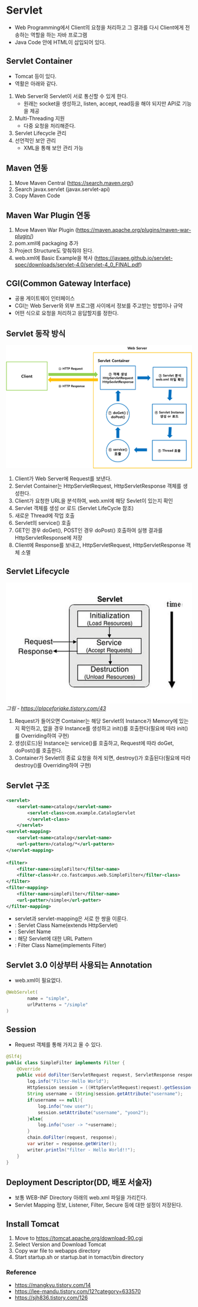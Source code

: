 # Servlet
* Web Programming에서 Client의 요청을 처리하고 그 결과를 다시 Client에게 전송하는 역할을 하는 자바 프로그램
* Java Code 안에 HTML이 삽입되어 있다.

## Servlet Container
* Tomcat 등이 있다.
* 역활은 아래와 같다.
1) Web Server와 Servlet이 서로 통신할 수 있게 한다.
    * 원래는 socket을 생성하고, listen, accept, read등을 해야 되지만 API로 기능을 제공
2) Multi-Threading 지원
    * 다중 요청을 처리해준다.
3) Servlet Lifecycle 관리
4) 선언적인 보안 관리
    * XML을 통해 보안 관리 가능

## Maven 연동
1) Move Maven Central (https://search.maven.org/)
2) Search javax.servlet (javax.servlet-api)
3) Copy Maven Code


## Maven War Plugin 연동
1) Move Maven War Plugin (https://maven.apache.org/plugins/maven-war-plugin/)
2) pom.xml에 packaging 추가
3) Project Structure도 맞춰줘야 된다.
4) web.xml에 Basic Example을 복사 (https://javaee.github.io/servlet-spec/downloads/servlet-4.0/servlet-4_0_FINAL.pdf)

## CGI(Common Gateway Interface)
* 공용 게이트웨이 인터페이스 
* CGI는 Web Server와 외부 프로그램 사이에서 정보를 주고받는 방법이나 규약
* 어떤 식으로 요청을 처리하고 응답할지를 정한다.

## Servlet 동작 방식
![ServletOrder](img/ServletOrder.png)
1) Client가 Web Server에 Request를 보낸다.
2) Servlet Container는 HttpServletRequest, HttpServletResponse 객체를 생성한다.
3) Client가 요청한 URL을 분석하여, web.xml에 해당 Sevlet이 있는지 확인
4) Servlet 객체를 생성 or 로드  (Servlet LifeCycle 참조)
5) 새로운 Thread에 작업 호출
6) Servlet의 service() 호출
7) GET인 경우 doGet(), POST인 경우 doPost() 호출하여 실행 결과를 HttpServletResponse에 저장
8) Client에 Response를 보내고, HttpServletRequest, HttpServletResponse 객체 소멸
 
## Servlet Lifecycle
![ServletLifecycle](img/ServletLifecycle.PNG)
*그림 - https://placeforjake.tistory.com/43*
1) Request가 들어오면 Container는 해당 Servlet의 Instance가 Memory에 있는지 확인하고, 없을 경우 Instance를 생성하고
init()를 호출한다(필요에 따라 init()를 Overriding하여 구현)
2) 생성(로드)된 Instance는 service()를 호출하고, Request에 따라 doGet, doPost()를 호출한다.
3) Container가 Sevlet의 종료 요청을 하게 되면, destroy()가 호출된다(필요에 따라 destroy()를 Overriding하여 구현)
 

## Servlet 구조
```xml
<servlet>
    <servlet-name>catalog</servlet-name>
        <servlet-class>com.example.CatalogServlet
        </servlet-class>
    </servlet>
<servlet-mapping>
    <servlet-name>catalog</servlet-name>
    <url-pattern>/catalog/*</url-pattern>
</servlet-mapping>

<filter>
    <filter-name>simpleFilter</filter-name>
    <filter-class>kr.co.fastcampus.web.SimpleFilter</filter-class>
</filter>
<filter-mapping>
    <filter-name>simpleFilter</filter-name>
    <url-patter>/simple</url-patter>
</filter-mapping>
```
* servlet과 servlet-mapping은 서로 한 쌍을 이룬다.
* **<servlet-class>** : Servlet Class Name(extends HttpServlet)
* **<servlet-name>** : Servlet Name
* **<url-pattern>** : 해당 Servlet에 대한 URL Pattern
* **<filter-class>** : Filter Class Name(implements Filter)

## Servlet 3.0 이상부터 사용되는 Annotation
* web.xml이 필요없다.
```java
@WebServlet(
        name = "simple",
        urlPatterns = "/simple"
)

```



## Session
* Request 객체를 통해 가지고 올 수 있다.
```java
@Slf4j
public class SimpleFilter implements Filter {
    @Override
    public void doFilter(ServletRequest request, ServletResponse response, FilterChain chain) throws IOException, ServletException {
        log.info("Filter-Hello World");
        HttpSession session = ((HttpServletRequest)request).getSession();
        String username = (String)session.getAttribute("username");
        if(username == null){
            log.info("new user");
            session.setAttribute("username", "yoon2");
        }else{
            log.info("user -> "+username);
        }
        chain.doFilter(request, response);
        var writer = response.getWriter();
        writer.println("filter - Hello World!!");
    }
}
```


## Deployment Descriptor(DD, 배포 서술자)
* 보통 WEB-INF Directory 아래의 web.xml 파일을 가리킨다.
* Servlet Mapping 정보, Listener, Filter, Secure 등에 대한 설정이 저장된다.



## Install Tomcat 
1) Move to https://tomcat.apache.org/download-90.cgi
2) Select Version and Download Tomcat
3) Copy war file to webapps directory
4) Start startup.sh or startup.bat in tomact/bin directory



### Reference
* https://mangkyu.tistory.com/14
* https://lee-mandu.tistory.com/12?category=633570
* https://sjh836.tistory.com/126